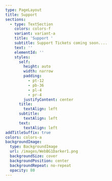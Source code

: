```yaml
---
type: PageLayout
title: Support
sections:
  - type: TextSection
    colors: colors-f
    variant: variant-a
    title: 'Support '
    subtitle: Support Tickets coming soon....
    text: ''
    elementId: ''
    styles:
      self:
        height: auto
        width: narrow
        padding:
          - pt-12
          - pb-36
          - pl-4
          - pr-4
        justifyContent: center
      title:
        textAlign: left
      subtitle:
        textAlign: left
      text:
        textAlign: left
addTitleSuffix: true
colors: colors-a
backgroundImage:
  type: BackgroundImage
  url: /images/WebBG1Darker1.png
  backgroundSize: cover
  backgroundPosition: center
  backgroundRepeat: no-repeat
  opacity: 80
---
```

